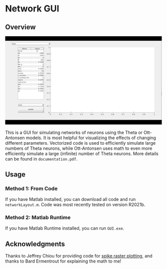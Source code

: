 # Network GUI

## Overview
![demo](assets/demo.gif)

This is a GUI for simulating networks of neurons using the Theta or Ott-Antonsen models. It is most helpful for visualizing the effects of changing different parameters. Vectorized code is used to efficiently simulate large numbers of Theta neurons, while Ott-Antonsen uses math to even more efficiently simulate a large (infinite) number of Theta neurons. More details can be found in ```documentation.pdf```.

## Usage
### Method 1: From Code
If you have Matlab installed, you can download all code and run ```networkLayout.m```. Code was most recently tested on version R2021b.

### Method 2: Matlab Runtime
If you have Matlab Runtime installed, you can run ```GUI.exe```.

## Acknowledgments
Thanks to Jeffrey Chiou for providing code for [spike raster plotting](https://www.mathworks.com/matlabcentral/fileexchange/45671-flexible-and-fast-spike-raster-plotting), and thanks to Bard Ermentrout for explaining the math to me!